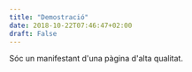 ```yaml
---
title: "Demostració"
date: 2018-10-22T07:46:47+02:00
draft: False
---
```


Sóc un manifestant d'una pàgina d'alta qualitat.
